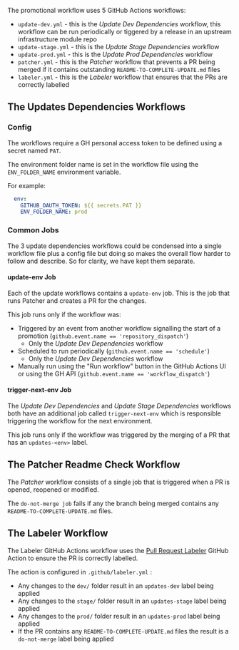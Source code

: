 
The promotional workflow uses 5 GitHub Actions workflows: 
- `update-dev.yml` - this is the *Update Dev Dependencies* workflow, this workflow can be run periodically or tiggered by a release in an upstream infrastructure module repo
- `update-stage.yml` - this is the *Update Stage Dependencies* workflow
- `update-prod.yml` - this is the *Update Prod Dependencies* workflow
- `patcher.yml` - this is the *Patcher* workflow that prevents a PR being merged if it contains outstanding `README-TO-COMPLETE-UPDATE.md` files
- `labeler.yml` - this is the *Labeler* workflow that ensures that the PRs are correctly labelled

## The Updates Dependencies Workflows

### Config
The workflows require a GH personal access token to be defined using a secret named `PAT`.

The environment folder name is set in the workflow file using the `ENV_FOLDER_NAME` environment variable.

For example:
```yaml
  env:
    GITHUB_OAUTH_TOKEN: ${{ secrets.PAT }}
    ENV_FOLDER_NAME: prod
```

### Common Jobs
The 3 update dependencies workflows could be condensed into a single workflow file plus a config file but doing so makes the overall flow harder to follow and describe. So for clarity, we have kept them separate.

####  update-env Job
Each of the update workflows contains a `update-env` job. This is the job that runs Patcher and creates a PR for the changes.

This job runs only if the workflow was:
- Triggered by an event from another workflow signalling the start of a promotion (`github.event.name == 'repository_dispatch'`)
  - Only the *Update Dev Dependencies* workflow
- Scheduled to run periodically (`github.event.name == 'schedule'`)
  - Only the *Update Dev Dependencies* workflow
- Manually run using the "Run workflow" button in the GitHub Actions UI or using the GH API (`github.event.name == 'workflow_dispatch'`)

#### trigger-next-env Job
The *Update Dev Dependencies* and *Update Stage Dependencies* workflows both have an additional job called `trigger-next-env` which is responsible triggering the workflow for the next environment.

This job runs only if the workflow was triggered by the merging of a PR that has an `updates-<env>` label.

## The Patcher Readme Check Workflow
The *Patcher* workflow consists of a single job that is triggered when a PR is opened, reopened or modified.

The `do-not-merge job` fails if any the branch being merged contains any `README-TO-COMPLETE-UPDATE.md` files.

## The Labeler Workflow
The Labeler GitHub Actions workflow uses the [Pull Request Labeler](https://github.com/actions/labeler) GitHub Action to ensure the PR is correctly labelled.

The action is configured in `.github/labeler.yml` :
- Any changes to the `dev/` folder result in an `updates-dev` label being applied
- Any changes to the `stage/` folder result in an `updates-stage` label being applied
- Any changes to the `prod/` folder result in an `updates-prod` label being applied
- If the PR contains any `README-TO-COMPLETE-UPDATE.md` files the result is a `do-not-merge` label being applied
